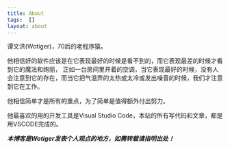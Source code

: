 ```yaml
---
title: About
tags:  []
layout: about
---
```


谭文洪(Wotiger)，70后的老程序猿。

他相信好的软件应该是在它表现最好的时候是看不到的，而它表现最差的时候才看到它的魔法和绚丽，
正如一台房间里开着的空调，当它表现最好的时候，没有人会注意到它的存在，而当它把气温弄的太热或太冷或发出噪音的时候，我们才注意到它在工作。

他相信简单才是所有的重点，为了简单是值得额外付出努力。

他最喜欢的用的开发工具是Visual Studio Code，本站的所有写代码和文章，都是用VSCODE完成的。

**_本博客是Wotiger发表个人观点的地方，如需转载请指明出处！_**